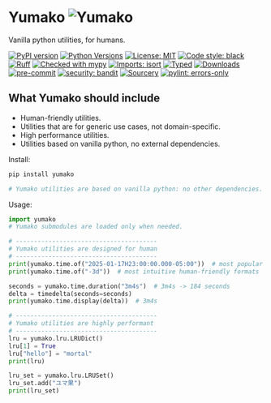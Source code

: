 # Yumako ![Yumako](doc/yumako.png) 

Vanilla python utilities, for humans.

[![PyPI version](https://badge.fury.io/py/yumako.svg)](https://badge.fury.io/py/yumako)
[![Python Versions](https://img.shields.io/pypi/pyversions/yumako.svg)](https://pypi.org/project/yumako/)
[![License: MIT](https://img.shields.io/badge/License-MIT-yellow.svg)](https://opensource.org/licenses/MIT)
[![Code style: black](https://img.shields.io/badge/code%20style-black-000000.svg)](https://github.com/psf/black)
[![Ruff](https://img.shields.io/endpoint?url=https://raw.githubusercontent.com/astral-sh/ruff/main/assets/badge/v2.json)](https://github.com/astral-sh/ruff)
[![Checked with mypy](https://www.mypy-lang.org/static/mypy_badge.svg)](https://mypy-lang.org/)
[![Imports: isort](https://img.shields.io/badge/%20imports-isort-%231674b1?style=flat&labelColor=ef8336)](https://pycqa.github.io/isort/)
[![Typed](https://img.shields.io/badge/Typed-Yes-blue.svg)](https://github.com/yumako/yumako)
[![Downloads](https://static.pepy.tech/badge/yumako)](https://pepy.tech/projects/yumako)
[![pre-commit](https://img.shields.io/badge/pre--commit-enabled-brightgreen?logo=pre-commit)](https://github.com/pre-commit/pre-commit)
[![security: bandit](https://img.shields.io/badge/security-bandit-yellow.svg)](https://github.com/PyCQA/bandit)
[![Sourcery](https://img.shields.io/badge/Sourcery-enabled-brightgreen)](https://sourcery.ai)
[![pylint: errors-only](https://img.shields.io/badge/pylint-errors--only-brightgreen)](https://github.com/pylint-dev/pylint)


## What Yumako should include

- Human-friendly utilities.
- Utilities that are for generic use cases, not domain-specific.
- High performance utilities.
- Utilities based on vanilla python, no external dependencies. 


Install:
```bash
pip install yumako

# Yumako utilities are based on vanilla python: no other dependencies.
```

Usage:
```python
import yumako
# Yumako submodules are loaded only when needed.

# ---------------------------------------
# Yumako utilities are designed for human
# ---------------------------------------
print(yumako.time.of("2025-01-17H23:00:00.000-05:00"))  # most popular time formats
print(yumako.time.of("-3d"))  # most intuitive human-friendly formats

seconds = yumako.time.duration("3m4s")  # 3m4s -> 184 seconds
delta = timedelta(seconds=seconds)
print(yumako.time.display(delta))  # 3m4s

# ---------------------------------------
# Yumako utilities are highly performant
# ---------------------------------------
lru = yumako.lru.LRUDict()
lru[1] = True
lru["hello"] = "mortal"
print(lru)

lru_set = yumako.lru.LRUSet()
lru_set.add("ユマ果")
print(lru_set)
```

